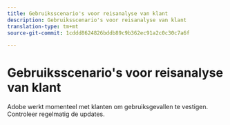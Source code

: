 ```yaml
---
title: Gebruiksscenario's voor reisanalyse van klant
description: Gebruiksscenario's voor reisanalyse van klant
translation-type: tm+mt
source-git-commit: 1cddd8624826bddb89c9b362ec91a2c0c30c7a6f

---
```



# Gebruiksscenario&#39;s voor reisanalyse van klant

Adobe werkt momenteel met klanten om gebruiksgevallen te vestigen. Controleer regelmatig de updates.

<!-- ## Report on full cross-channel customer journey for customers with high customer ID (join key) coverage

More detail here.

## Report on and visualize any event dataset in an interactive way

Details

## Combine datasets keyed off of ECID such as Analytics, Triggered Journeys, Target, and AAM data

Details.

## Report interactively on XDM data collection or Experience Edge deployments

Details

## Build "manually stitched" versions of your data to analyze

Details

## Analyze multi-channel data in Analysis Workspace even if unstitched

Details

## Combine multiple report suites

Details -->
